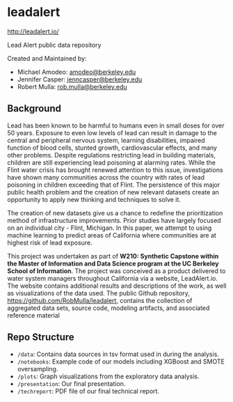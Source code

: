 # leadalert 
http://leadalert.io/

Lead Alert public data repository

Created and Maintained by:
- Michael Amodeo: amodeo@berkeley.edu
- Jennifer Casper: jenncasper@berkeley.edu
- Robert Mulla: rob.mulla@berkeley.edu

## Background
Lead has been known to be harmful to humans even in small doses for over 50 years. Exposure to even low levels of lead can result in damage to the central and peripheral nervous system, learning disabilities, impaired function of blood cells, stunted growth, cardiovascular effects, and many other problems. Despite regulations restricting lead in building materials, children are still experiencing lead poisoning at alarming rates. While the Flint water crisis has brought renewed attention to this issue, investigations have shown many communities across the country with rates of lead poisoning in children exceeding that of Flint. The persistence of this major public health problem and the creation of new relevant datasets create an opportunity to apply new thinking and
techniques to solve it.

The creation of new datasets give us a chance to redefine the prioritization method of infrastructure improvements. Prior studies have largely focused on an individual city - Flint, Michigan. In this paper, we attempt to using machine learning to predict areas of California where communities are at highest risk of lead exposure.

This project was undertaken as part of **W210: Synthetic Capstone within the Master of Information and Data Science program at the UC Berkeley School of Information**. The project was conceived as a product delivered to water system managers throughout California via a website, LeadAlert.io. The website contains additional results and descriptions of the work, as well as visualizations of the data used. The public Github repository, https://github.com/RobMulla/leadalert, contains the collection of aggregated data sets, source code, modeling artifacts, and associated reference material

## Repo Structure
- `/data`: Contains data sources in tsv format used in during the analysis.
- `/notebooks`: Example code of our models including XGBoost and SMOTE oversampling.
- `/plots`: Graph visualizations from the exploratory data analysis.
- `/presentation`: Our final presentation.
- `/techreport`: PDF file of our final technical report.
